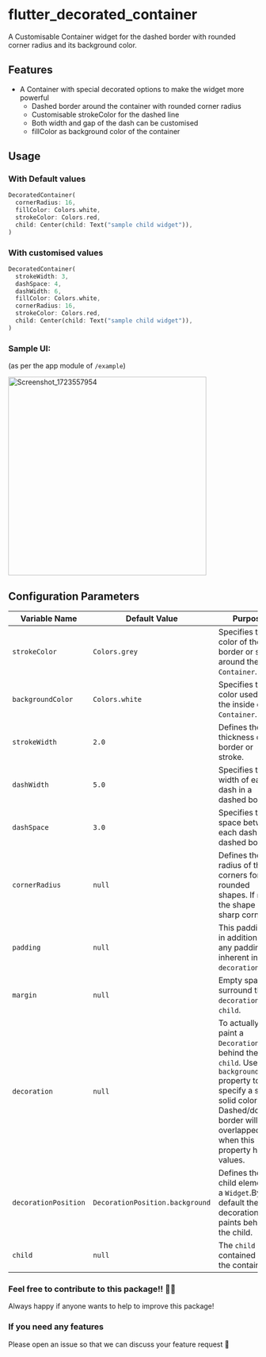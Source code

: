 # flutter_decorated_container
A Customisable Container widget for the dashed border with rounded corner radius and its background
color.

## Features
- A Container with special decorated options to make the widget more powerful
  - Dashed border around the container with rounded corner radius
  - Customisable strokeColor for the dashed line
  - Both width and gap of the dash can be customised
  - fillColor as background color of the container

## Usage
### With Default values
```dart
DecoratedContainer(
  cornerRadius: 16,
  fillColor: Colors.white,
  strokeColor: Colors.red,
  child: Center(child: Text("sample child widget")),
)
```

### With customised values
```dart
DecoratedContainer(
  strokeWidth: 3,
  dashSpace: 4,
  dashWidth: 6,
  fillColor: Colors.white,
  cornerRadius: 16,
  strokeColor: Colors.red,
  child: Center(child: Text("sample child widget")),
)
```
### Sample UI:
(as per the app module of `/example`)

<img src="https://github.com/user-attachments/assets/a225cc60-d1bf-4323-9c63-acf34e998d89" alt="Screenshot_1723557954" width="400"/>


## Configuration Parameters
| Variable Name        | Default Value                   | Purpose                                                                                                                                                                                            |
|----------------------|---------------------------------|----------------------------------------------------------------------------------------------------------------------------------------------------------------------------------------------------|
| `strokeColor`        | `Colors.grey`                   | Specifies the color of the border or stroke around the `Container`.                                                                                                                                |
| `backgroundColor`    | `Colors.white`                  | Specifies the color used to fill the inside of the  `Container`.                                                                                                                                   |
| `strokeWidth`        | `2.0`                           | Defines the thickness of the border or stroke.                                                                                                                                                     |
| `dashWidth`          | `5.0`                           | Specifies the width of each dash in a dashed border.                                                                                                                                               |
| `dashSpace`          | `3.0`                           | Specifies the space between each dash in a dashed border.                                                                                                                                          |
| `cornerRadius`       | `null`                          | Defines the radius of the corners for rounded shapes. If `null`, the shape has sharp corners.                                                                                                      |
| `padding`            | `null`                          | This padding is in addition to any padding inherent in the `decoration`.                                                                                                                           |
| `margin`             | `null`                          | Empty space to surround the `decoration` and `child`.                                                                                                                                              |
| `decoration`         | `null`                          | To actually paint a `Decoration` at behind the `child`. Use the `backgroundColor` property to specify a simple solid color. Dashed/dotted border will be overlapped when this property has values. |
| `decorationPosition` | `DecorationPosition.background` | Defines the child element as a `Widget`.By default the decoration paints behind the child.                                                                                                         |
| `child`              | `null`                          | The `child` contained by the container.                                                                                                                                                            |

### Feel free to contribute to this package!! 🙇‍♂️
Always happy if anyone wants to help to improve this package!

### If you need any features
Please open an issue so that we can discuss your feature request 🙏